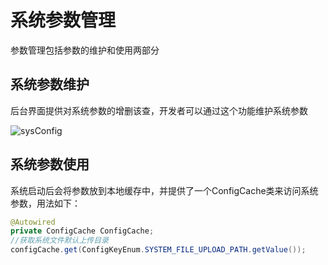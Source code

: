 # 系统参数管理

参数管理包括参数的维护和使用两部分

## 系统参数维护
后台界面提供对系统参数的增删该查，开发者可以通过这个功能维护系统参数

![sysConfig](./img/sysConfig.jpg)

## 系统参数使用
系统启动后会将参数放到本地缓存中，并提供了一个ConfigCache类来访问系统参数，用法如下：

```java
@Autowired
private ConfigCache ConfigCache;
//获取系统文件默认上传目录
configCache.get(ConfigKeyEnum.SYSTEM_FILE_UPLOAD_PATH.getValue());
```

